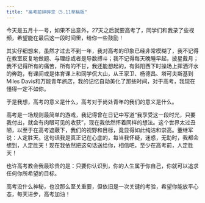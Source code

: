 ```yaml
---
title: "高考前碎碎念（5.11草稿版"
---
```

今天是五月十一号，如果不出意外，27天之后就要高考了，同学们和我录了些视频，希望能在最后这一段时间里，给你一些鼓励！

其实仔细想来，虽然才过去不到一年，我对高考的印象已经非常模糊了，我不记得在教室反复地做题、与理综或者是导数搏斗；我不记得每天晚睡早起，披星戴月；我不记得所有的痛苦，所有的不甘，我还能想起的，有斜阳西下时操场上挥洒汗水的奔跑，有课间或是体育课上和同学侃大山，从王家卫、杨德昌、塔可夫斯基到Miles Davis和万能青年旅店，我的记忆自动美化了那些时间，对于高考，我现在懂得一定不如你。

于是我想，高考的意义是什么，高考对于尚处青年的我们的意义是什么。

高考是一场规则最简单的游戏，我记得曾在日记中写道“我享受这一段时光，只要我付出，就会有肉眼可见的收获”，现在我依然怀着同样的想法。这个世界太过丑陋，以至于在高考遮蔽下，我们的视野和目标，竟显得如此纯洁和崇高。董继军说：人定胜天。这句话我是真正记在心底的，每当我怀疑，迷惑，无助时，我都会想到，人定胜天！现在我依然把这句话送给你，相信吧，至少在高考前，人定胜天！

也许高考教会我最珍贵的是：只要你认识到，你的人生属于你自己，你就可以追求任何你所希望的目标。

高考没什么神秘，也没那么至关重要，但依旧是一次关键的考验，希望你能放平心态，每天进步，高考加油！
